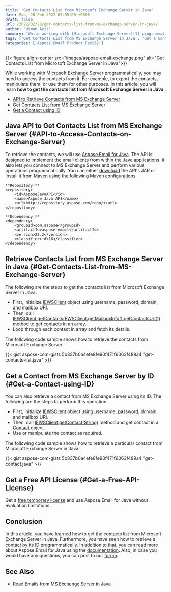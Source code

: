 ```yaml
---
title: 'Get Contacts List from Microsoft Exchange Server in Java'
date: Mon, 28 Feb 2022 05:55:00 +0000
draft: false
url: /2022/02/28/get-contacts-list-from-ms-exchange-server-in-java/
author: 'Usman Aziz'
summary: 'While working with [Microsoft Exchange Server][1] programmatically, you may need to access the contacts from it. For example, to export the contacts, manipulate them, or use them for other purposes. In this article, you will learn **how to get the contacts list from Microsoft Exchange Server in Java**.'
tags: ['Get Contacts List from MS Exchange Server in Java', 'Get a Contact using ID from Exchanger Server in Java', 'Java API to Retrieve Contacts from MS Exchange Server']
categories: ['Aspose.Email Product Family']
---
```




{{< figure align=center src="images/aspose-email-exchange.png" alt="Get Contacts List from Microsoft Exchange Server in Java">}}


While working with [Microsoft Exchange Server][2] programmatically, you may need to access the contacts from it. For example, to export the contacts, manipulate them, or use them for other purposes. In this article, you will learn **how to get the contacts list from Microsoft Exchange Server in Java**.

*   [API to Retrieve Contacts from MS Exchange Server][3]
*   [Get Contacts List from MS Exchange Server][4]
*   [Get a Contact using ID][5]

## Java API to Get Contacts List from MS Exchange Server {#API-to-Access-Contacts-on-Exchange-Server}

To retrieve the contacts, we will use [Aspose.Email for Java][6]. The API is designed to implement the email clients from within the Java applications. It also lets you connect to MS Exchange Server and perform various operations programmatically. You can either [download][7] the API's JAR or install it from Maven using the following Maven configurations.

```
**Repository:**
<repository>
    <id>AsposeJavaAPI</id>
    <name>Aspose Java API</name>
    <url>http://repository.aspose.com/repo/</url>
</repository>

**Dependency:**
<dependency>
    <groupId>com.aspose</groupId>
    <artifactId>aspose-email</artifactId>
    <version>22.2</version>
    <classifier>jdk16</classifier>
</dependency>
```

## Retrieve Contacts List from MS Exchange Server in Java {#Get-Contacts-List-from-MS-Exchange-Server}

The following are the steps to get the contacts list from Microsoft Exchange Server in Java.

*   First, initialize [IEWSClient][8] object using username, password, domain, and mailbox URI.
*   Then, call [IEWSClient.getContacts(EWSClient.getMailboxInfo().getContactsUri())][9] method to get contacts in an array.
*   Loop through each contact in array and fetch its details.

The following code sample shows how to retrieve the contacts from Microsoft Exchange Server.

{{< gist aspose-com-gists 5b337b0a4efe8fe90f471f6063f489a4 "get-contacts-list.java" >}}

## Get a Contact from MS Exchange Server by ID {#Get-a-Contact-using-ID}

You can also retrieve a contact from MS Exchange Server using its ID. The following are the steps to perform this operation.

*   First, initialize [IEWSClient][10] object using username, password, domain, and mailbox URI.
*   Then, call [IEWSClient.getContact(String)][11] method and get contact in a [Contact][12] object.
*   Use or manipulate the contact as required.

The following code sample shows how to retrieve a particular contact from Microsoft Exchange Server in Java.

{{< gist aspose-com-gists 5b337b0a4efe8fe90f471f6063f489a4 "get-contact.java" >}}

## Get a Free API License {#Get-a-Free-API-License}

Get a [free temporary license][13] and use Aspose.Email for Java without evaluation limitations.

## Conclusion

In this article, you have learned how to get the contacts list from Microsoft Exchange Server in Java. Furthermore, you have seen how to retrieve a contact by its ID programmatically. In addition to that, you can read more about Aspose.Email for Java using the [documentation][14]. Also, in case you would have any questions, you can post to our [forum][15].

## See Also

*   [Read Emails from MS Exchange Server in Java][16]




[1]: https://en.wikipedia.org/wiki/Microsoft_Exchange_Server
[2]: https://en.wikipedia.org/wiki/Microsoft_Exchange_Server
[3]: #API-to-Access-Contacts-on-Exchange-Server
[4]: #Get-Contacts-List-from-MS-Exchange-Server
[5]: #Get-a-Contact-using-ID
[6]: https://products.aspose.com/email/java/
[7]: https://downloads.aspose.com/email/java/
[8]: https://apireference.aspose.com/email/java/com.aspose.email/IEWSClient
[9]: https://apireference.aspose.com/email/java/com.aspose.email/IEWSClient#getContacts(java.lang.String)
[10]: https://apireference.aspose.com/email/java/com.aspose.email/IEWSClient
[11]: https://apireference.aspose.com/email/java/com.aspose.email/IEWSClient#getContact(java.lang.String)
[12]: https://apireference.aspose.com/email/java/com.aspose.email/Contact
[13]: https://purchase.aspose.com/temporary-license
[14]: https://docs.aspose.com/email/java/
[15]: https://forum.aspose.com/
[16]: https://blog.aspose.com/2021/03/22/read-emails-from-ms-exchange-server-using-java/




